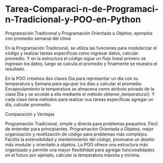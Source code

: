 # Tarea-Comparaci-n-de-Programaci-n-Tradicional-y-POO-en-Python
Programación Tradicional y  Programación Orientada a Objetos, ejemplos con promedio semanal del clima

En la Programación Tradicional, se utiliza las funciones para modularizar el código y realizar tareas específicas como ingresar datos, calcular promedio. Y en la estructura el código sigue un flujo lineal primero se ingresan los datos, luego se calcula el promedio y finalmente se muestra el resultado.


En la POO creamos dos clases Dia para representar un día con su temperatura y Semana para agrupar los días y calcular el promedio. Encapsulamiento la temperatura se almacena como atributo privado de la clase Dia y se accede a ella mediante el método obtener_temperatura(). Y cada clase tiene métodos para realizar sus tareas específicas agregar un día, calcular promedio.


Comparación y Ventajas

Programación Tradicional, simple y directa para problemas pequeños. Fácil de entender para principiantes. Programación Orientada a Objetos, mejor organización y reutilización de código para problemas más complejos. Facilita la extensibilidad y mantenimiento del código, promueve un diseño más modular y orientado a objetos.
La POO ofrece una estructura más organizada y permite una mayor flexibilidad para agregar funcionalidades en el futuro por ejemplo, calcular la temperatura máxima y mínima.
